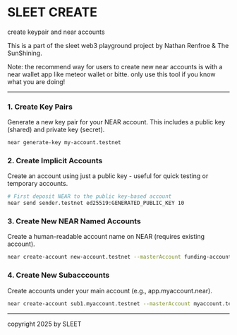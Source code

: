 # SLEET CREATE
create keypair and near accounts

This is a part of the sleet web3 playground project by Nathan Renfroe & The SunShining.


Note: the recommend way for users to create new near accounts is with a near wallet app like meteor wallet or bitte. only use this tool if you know what you are doing!

---


### 1. Create Key Pairs
Generate a new key pair for your NEAR account. This includes a public key (shared) and private key (secret).

```bash
near generate-key my-account.testnet
```

### 2. Create Implicit Accounts
Create an account using just a public key - useful for quick testing or temporary accounts.

```bash
# First deposit NEAR to the public key-based account
near send sender.testnet ed25519:GENERATED_PUBLIC_KEY 10
```

### 3. Create New NEAR Named Accounts
Create a human-readable account name on NEAR (requires existing account).

```bash
near create-account new-account.testnet --masterAccount funding-account.testnet --initialBalance 10
```

### 4. Create New Subacccounts
Create accounts under your main account (e.g., app.myaccount.near).

```bash
near create-account sub1.myaccount.testnet --masterAccount myaccount.testnet --initialBalance 5
```

---


copyright 2025 by SLEET